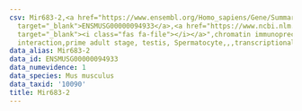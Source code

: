 ```yaml
---
csv: Mir683-2,<a href="https://www.ensembl.org/Homo_sapiens/Gene/Summary?db=core;g=ENSMUSG00000094933"
  target="_blank">ENSMUSG00000094933</a>,<a href="https://www.ncbi.nlm.nih.gov/pubmed/25450459"
  target="_blank"><i class="fas fa-file"></i></a>",chromatin immunoprecipitation assay,direct
  interaction,prime adult stage, testis, Spermatocyte,,,transcriptional regulation,
data_alias: Mir683-2
data_id: ENSMUSG00000094933
data_numevidence: 1
data_species: Mus musculus
data_taxid: '10090'
title: Mir683-2
---
```

